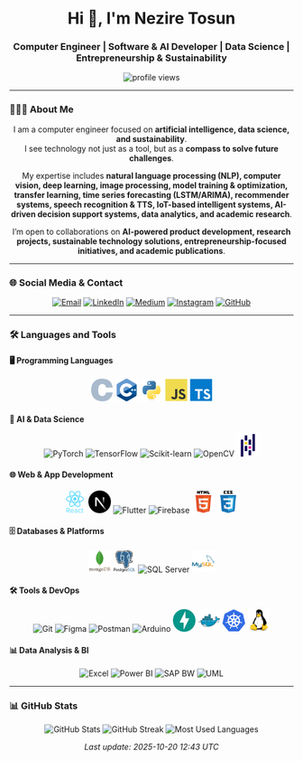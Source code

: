 <h1 align="center">Hi 👋, I'm Nezire Tosun</h1>
<h3 align="center">Computer Engineer | Software & AI Developer | Data Science | Entrepreneurship & Sustainability</h3>

<p align="center">
  <img src="https://komarev.com/ghpvc/?username=NezireTosun&label=Profile%20views&color=0e75b6&style=flat" alt="profile views" />
</p>

---

### 👩🏻‍💻 About Me
<div align="center">

I am a computer engineer focused on **artificial intelligence, data science, and sustainability**.  
I see technology not just as a tool, but as a **compass to solve future challenges**.  

My expertise includes **natural language processing (NLP), computer vision, deep learning, image processing, model training & optimization, transfer learning, time series forecasting (LSTM/ARIMA), recommender systems, speech recognition & TTS, IoT-based intelligent systems, AI-driven decision support systems, data analytics, and academic research**.  

I’m open to collaborations on **AI-powered product development, research projects, sustainable technology solutions, entrepreneurship-focused initiatives, and academic publications**.  

</div>

---

### 🌐 Social Media & Contact
<div align="center">
  <a href="mailto:neziretosunn@gmail.com" target="blank"><img src="https://img.icons8.com/color/48/gmail--v1.png" alt="Email" height="40" width="40"/></a>
  <a href="https://linkedin.com/in/neziretosun" target="blank"><img src="https://raw.githubusercontent.com/rahuldkjain/github-profile-readme-generator/master/src/images/icons/Social/linked-in-alt.svg" alt="LinkedIn" height="40" width="40" /></a>
  <a href="https://medium.com/@neziretosun34" target="blank"><img src="https://raw.githubusercontent.com/rahuldkjain/github-profile-readme-generator/master/src/images/icons/Social/medium.svg" alt="Medium" height="40" width="40" /></a>
  <a href="https://instagram.com/neziretosun" target="blank"><img src="https://raw.githubusercontent.com/rahuldkjain/github-profile-readme-generator/master/src/images/icons/Social/instagram.svg" alt="Instagram" height="40" width="40" /></a>
  <a href="https://github.com/NezireTosun" target="blank"><img src="https://cdn.jsdelivr.net/gh/devicons/devicon/icons/github/github-original.svg" alt="GitHub" height="40" width="40"/></a>
</div>

---

### 🛠️ Languages and Tools

#### 🖥️ Programming Languages
<div align="center">
  <img src="https://raw.githubusercontent.com/devicons/devicon/master/icons/c/c-original.svg" alt="C" width="40" height="40"/>
  <img src="https://raw.githubusercontent.com/devicons/devicon/master/icons/cplusplus/cplusplus-original.svg" alt="C++" width="40" height="40"/>
  <img src="https://raw.githubusercontent.com/devicons/devicon/master/icons/python/python-original.svg" alt="Python" width="40" height="40"/>
  <img src="https://raw.githubusercontent.com/devicons/devicon/master/icons/javascript/javascript-original.svg" alt="JavaScript" width="40" height="40"/>
  <img src="https://raw.githubusercontent.com/devicons/devicon/master/icons/typescript/typescript-original.svg" alt="TypeScript" width="40" height="40"/>
</div>

#### 🤖 AI & Data Science
<div align="center">
  <img src="https://www.vectorlogo.zone/logos/pytorch/pytorch-icon.svg" alt="PyTorch" width="40" height="40"/>
  <img src="https://www.vectorlogo.zone/logos/tensorflow/tensorflow-icon.svg" alt="TensorFlow" width="40" height="40"/>
  <img src="https://upload.wikimedia.org/wikipedia/commons/0/05/Scikit_learn_logo_small.svg" alt="Scikit-learn" width="40" height="40"/>
  <img src="https://www.vectorlogo.zone/logos/opencv/opencv-icon.svg" alt="OpenCV" width="40" height="40"/>
  <img src="https://raw.githubusercontent.com/devicons/devicon/master/icons/pandas/pandas-original.svg" alt="Pandas" width="40" height="40"/>
</div>

#### 🌐 Web & App Development
<div align="center">
  <img src="https://raw.githubusercontent.com/devicons/devicon/master/icons/react/react-original-wordmark.svg" alt="React" width="40" height="40"/>
  <img src="https://raw.githubusercontent.com/devicons/devicon/master/icons/nextjs/nextjs-original.svg" alt="Next.js" width="40" height="40"/>
  <img src="https://www.vectorlogo.zone/logos/flutterio/flutterio-icon.svg" alt="Flutter" width="40" height="40"/>
  <img src="https://www.vectorlogo.zone/logos/firebase/firebase-icon.svg" alt="Firebase" width="40" height="40"/>
  <img src="https://raw.githubusercontent.com/devicons/devicon/master/icons/html5/html5-original-wordmark.svg" alt="HTML5" width="40" height="40"/>
  <img src="https://raw.githubusercontent.com/devicons/devicon/master/icons/css3/css3-original-wordmark.svg" alt="CSS3" width="40" height="40"/>
</div>

#### 🗄️ Databases & Platforms
<div align="center">
  <img src="https://raw.githubusercontent.com/devicons/devicon/master/icons/mongodb/mongodb-original-wordmark.svg" alt="MongoDB" width="40" height="40"/>
  <img src="https://raw.githubusercontent.com/devicons/devicon/master/icons/postgresql/postgresql-original-wordmark.svg" alt="PostgreSQL" width="40" height="40"/>
  <img src="https://www.svgrepo.com/show/303229/microsoft-sql-server-logo.svg" alt="SQL Server" width="40" height="40"/>
  <img src="https://raw.githubusercontent.com/devicons/devicon/master/icons/mysql/mysql-original-wordmark.svg" alt="MySQL" width="40" height="40"/>
</div>

#### 🛠️ Tools & DevOps
<div align="center">
  <img src="https://www.vectorlogo.zone/logos/git-scm/git-scm-icon.svg" alt="Git" width="40" height="40"/>
  <img src="https://www.vectorlogo.zone/logos/figma/figma-icon.svg" alt="Figma" width="40" height="40"/>
  <img src="https://www.vectorlogo.zone/logos/getpostman/getpostman-icon.svg" alt="Postman" width="40" height="40"/>
  <img src="https://cdn.worldvectorlogo.com/logos/arduino-1.svg" alt="Arduino" width="40" height="40"/>
  <img src="https://raw.githubusercontent.com/devicons/devicon/master/icons/fastapi/fastapi-original.svg" alt="FastAPI" width="40" height="40"/>
  <img src="https://raw.githubusercontent.com/devicons/devicon/master/icons/docker/docker-original.svg" alt="Docker" width="40" height="40"/>
  <img src="https://raw.githubusercontent.com/devicons/devicon/master/icons/kubernetes/kubernetes-plain.svg" alt="Kubernetes" width="40" height="40"/>
  <img src="https://raw.githubusercontent.com/devicons/devicon/master/icons/linux/linux-original.svg" alt="Linux" width="40" height="40"/>
</div>

#### 📊 Data Analysis & BI
<div align="center">
  <img src="https://img.icons8.com/color/48/microsoft-excel-2019--v1.png" alt="Excel" width="40" height="40"/>
  <img src="https://img.icons8.com/color/48/power-bi.png" alt="Power BI" width="40" height="40"/>
  <img src="https://img.icons8.com/color/48/sap.png" alt="SAP BW" width="40" height="40"/>
  <img src="https://cdn.jsdelivr.net/gh/simple-icons/simple-icons/icons/uml.svg" alt="UML" width="40" height="40"/>
</div>

---

### 📊 GitHub Stats

<p align="center">
  <!-- Genel istatistikler -->
  <img src="https://github-readme-stats.vercel.app/api?username=NezireTosun&show_icons=true&theme=radical" alt="GitHub Stats" />

  <!-- Commit streak -->
  <img src="https://github-readme-streak-stats.herokuapp.com/?user=NezireTosun&theme=radical" alt="GitHub Streak" />

  <!-- En çok kullanılan diller -->
  <img src="https://github-readme-stats.vercel.app/api/top-langs/?username=NezireTosun&layout=compact&theme=radical" alt="Most Used Languages" />
</p>
<p align="center"><em><!--LAST-UPDATE-START-->Last update: 2025-10-20 12:43 UTC<!--LAST-UPDATE-END--></em></p>
